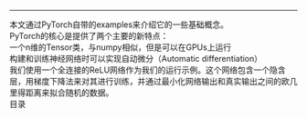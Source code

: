 

--------------------------------------------------------------------------------
 
本文通过PyTorch自带的examples来介绍它的一些基础概念。<br>
PyTorch的核心是提供了两个主要的新特点：<br>
一个n维的Tensor类，与numpy相似，但是可以在GPUs上运行<br>
构建和训练神经网络时可以实现自动微分（Automatic differentiation）<br>
我们使用一个全连接的ReLU网络作为我们的运行示例。这个网络包含一个隐含层，用梯度下降法来对其进行训练，并通过最小化网络输出和真实输出之间的欧几里得距离来拟合随机的数据。<br>
目录<br>
